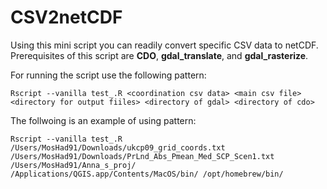 # CSV2netCDF
Using this mini script you can readily convert specific CSV data to netCDF. Prerequisites of this script are **CDO**, **gdal_translate**, and **gdal_rasterize**.

For running the script use the following pattern:

```
Rscript --vanilla test_.R <coordination csv data> <main csv file> <directory for output fiiles> <directory of gdal> <directory of cdo>
```

The follwoing is an example of using pattern:

```
Rscript --vanilla test_.R /Users/MosHad91/Downloads/ukcp09_grid_coords.txt /Users/MosHad91/Downloads/PrLnd_Abs_Pmean_Med_SCP_Scen1.txt /Users/MosHad91/Anna_s_proj/ /Applications/QGIS.app/Contents/MacOS/bin/ /opt/homebrew/bin/
```
